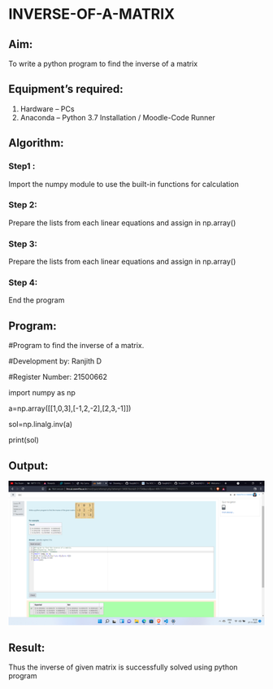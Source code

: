 # INVERSE-OF-A-MATRIX
## Aim:
To write a python program to find the inverse of a matrix
## Equipment’s required:
1. 	Hardware – PCs
2. 	Anaconda – Python 3.7 Installation / Moodle-Code Runner
## Algorithm:
### Step1 :
Import the numpy module to use the built-in functions for calculation
### Step 2:
Prepare the lists from each linear equations and assign in np.array()
### Step 3: 
Prepare the lists from each linear equations and assign in np.array()
### Step 4: 
End the program
## Program:
#Program to find the inverse of a matrix.

#Development by: Ranjith D

#Register Number: 21500662

import numpy as np

a=np.array([[1,0,3],[-1,2,-2],[2,3,-1]])

sol=np.linalg.inv(a)

print(sol)
## Output:
![output](https://github.com/RanjithD18/INVERSE-OF-A-MATRIX/blob/main/Screenshot%20(12).png?raw=true)
## Result:
Thus the inverse of given matrix is successfully solved using python program

